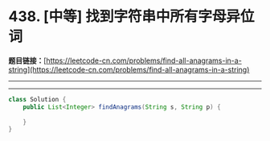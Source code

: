 # 438. [中等] 找到字符串中所有字母异位词

**题目链接：**[https://leetcode-cn.com/problems/find-all-anagrams-in-a-string](https://leetcode-cn.com/problems/find-all-anagrams-in-a-string)

---

<Cards card="leetcode_438_find-all-anagrams-in-a-string"></Cards>

---

```java
class Solution {
    public List<Integer> findAnagrams(String s, String p) {
        
    }
}
```
